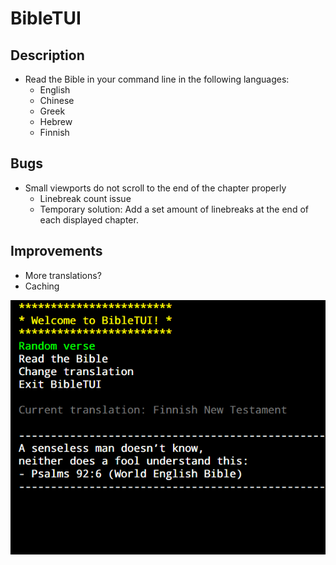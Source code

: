 # BibleTUI

## Description
- Read the Bible in your command line in the following languages:
  - English
  - Chinese
  - Greek
  - Hebrew
  - Finnish

## Bugs
- Small viewports do not scroll to the end of the chapter properly
  - Linebreak count issue
  - Temporary solution: Add a set amount of linebreaks at the end of each displayed chapter.

## Improvements
- More translations?
- Caching

![BibleTUI image](BibleTUI.png)
